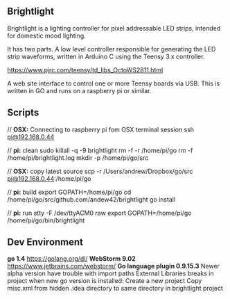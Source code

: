 ## Brightlight

Brightlight is a lighting controller for pixel addressable LED strips,
intended for domestic mood lighting.

It has two parts. A low level controller responsible for generating the LED strip waveforms,
written in Arduino C using the Teensy 3.x controller.

https://www.pjrc.com/teensy/td_libs_OctoWS2811.html

A web site interface to control one or more Teensy boards via USB. This is written in GO and
runs on a raspberry pi or similar.

## Scripts

// **OSX:** Connecting to raspberry pi fom OSX terminal session
ssh pi@192.168.0.44

// **pi:** clean
sudo killall -q -9 brightlight
rm -f -r /home/pi/go
rm -f /home/pi/brightlight.log
mkdir -p /home/pi/go/src

// **OSX:** copy latest source
scp -r /Users/andrew/Dropbox/go/src pi@192.168.0.44:/home/pi/go

// **pi:** build
export GOPATH=/home/pi/go
cd /home/pi/go/src/github.com/andew42/brightlight
go install

// **pi:** run
stty -F /dev/ttyACM0 raw
export GOPATH=/home/pi/go
/home/pi/go/bin/brightlight

## Dev Environment
**go 1.4** https://golang.org/dl/
**WebStorm 9.02** https://www.jetbrains.com/webstorm/
**Go language plugin 0.9.15.3** Newer alpha version have trouble with import paths
External Libraries breaks in project when new go version is installed:
Create a new project
Copy misc.xml from hidden .idea directory to same directory in brightlight project
